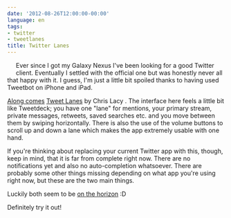 ```yaml
---
date: '2012-08-26T12:00:00-00:00'
language: en
tags:
- twitter
- tweetlanes
title: Twitter Lanes
---
```



<img src="/media/2012/screenshot.png" alt="" style="float:left;margin:5px 20px 20px 0" />Ever since I got my Galaxy Nexus I've been looking for a good Twitter client. Eventually I settled with the official one but was honestly never all that happy with it. I guess, I'm just a little bit spoiled thanks to having used Tweetbot on iPhone and iPad. 

[Along comes][release] [Tweet Lanes][web] by Chris Lacy . The interface here feels a little bit like Tweetdeck; you have one "lane" for mentions, your primary stream, private messages, retweets, saved searches etc. and you move between them by swiping horizontally. There is also the use of the volume buttons to scroll up and down a lane which makes the app extremely usable with one hand.

If you're thinking about replacing your current Twitter app with this, though, keep in mind, that it is far from complete right now. There are no notifications yet and also no auto-completion whatsoever. There are probably some other things missing depending on what app you're using right now, but these are the two main things.

Luckily both seem to be [on the horizon][next] :D

Definitely try it out!

[release]: https://plus.google.com/u/0/104649936579980037256/posts/Yv1ru32G8rW
[next]: https://plus.google.com/u/0/104649936579980037256/posts/4EBdkB4sd1y
[web]: http://www.tweetlanes.com/